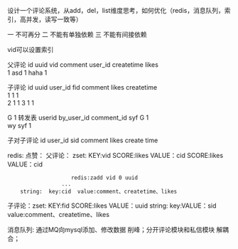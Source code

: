 设计一个评论系统，从add，del，list维度思考，如何优化（redis，消息队列，索引，高并发，读写一致等）


一  不可再分
二  不能有单独依赖
三  不能有间接依赖


vid可以设置索引


父评论
id uuid vid comment  user_id createtime likes  
1   asd     1  haha      1                       
                                                 

子评论
id  uuid user_id fid comment  likes createtime  
1          1       1                              
2          1       1
3          1       1                              

G  1
转发表
userid by_user_id comment_id
   syf    G            1      
   wy     syf          1
 
<!-- incr 1 -->

子对子评论
id  user_id sid comment likes create time


redis:
点赞：
父评论： zset: KEY:vid  SCORE:likes  VALUE：cid
                       SCORE:likes  VALUE：cid

                        redis:zadd vid 0 uuid
                     ...
        string:  key:cid  value:comment、createtime、likes




子评论：zset: KEY:fid  SCORE:likes  VALUE：uuid
       string:  key:VALUE：sid  value:comment、createtime、likes


<!-- java AtomIneteger().get..(45); -->
消息队列: 通过MQ向mysql添加、修改数据 削峰；分开评论模块和私信模块 解耦合；



